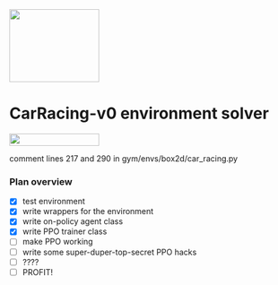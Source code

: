 <img width="160px" height="130px" src="https://encrypted-tbn0.gstatic.com/images?q=tbn:ANd9GcTwKr3BJi1Sgw9EveTm0wSce17LRuO_I1eM39M9HY5i01IP--WX">

# CarRacing-v0 environment solver
<img width="160px" height="22px" href="https://github.com/pytorch/pytorch" src="https://pp.userapi.com/c847120/v847120960/82b4/xGBK9pXAkw8.jpg">

comment lines 217 and 290 in gym/envs/box2d/car_racing.py

### Plan overview
- [x] test environment
- [x] write wrappers for the environment
- [x] write on-policy agent class
- [x] write PPO trainer class
- [ ] make PPO working
- [ ] write some super-duper-top-secret PPO hacks
- [ ] ????
- [ ] PROFIT!

